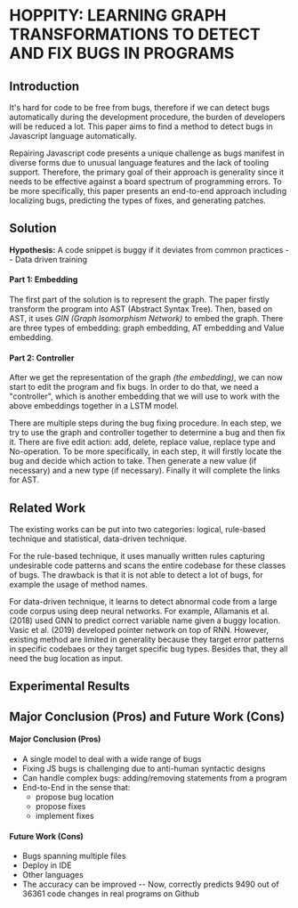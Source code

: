 # HOPPITY: LEARNING GRAPH TRANSFORMATIONS TO DETECT AND FIX BUGS IN PROGRAMS

## Introduction

It's hard for code to be free from bugs, therefore if we can detect bugs automatically during the development procedure, the burden of developers will be reduced a lot. This paper aims to find a method to detect bugs in Javascript language automatically.

Repairing Javascript code presents a unique challenge as bugs manifest in diverse forms due to unusual language features and the lack of tooling support. Therefore, the primary goal of their approach is generality since it needs to be effective against a board spectrum of programming errors. To be more specifically, this paper presents an end-to-end approach including localizing bugs, predicting the types of fixes, and generating patches.



## Solution

**Hypothesis:** A code snippet is buggy if it deviates from common practices -- Data driven training

#### Part 1: Embedding

The first part of the solution is to represent the graph. The paper firstly transform the program into  AST (Abstract Syntax Tree). Then, based on AST, it uses *GIN (Graph Isomorphism Network)* to embed the graph. There are three types of embedding: graph embedding, AT embedding and Value embedding.

#### Part 2: Controller

After we get the representation of the graph *(the embedding)*, we can now start to edit the program and fix bugs. In order to do that, we need a "controller", which is another embedding that we will use to work with the above embeddings together in a LSTM model. 

There are multiple steps during the bug fixing procedure. In each step, we try to use the graph and controller together to determine a bug and then fix it. There are five edit action: add, delete, replace value, replace type and No-operation. To be more specifically, in each step, it will firstly locate the bug and decide which action to take. Then generate a new value (if necessary) and a new type (if necessary). Finally it will complete the links for AST.



## Related Work

The existing works can be put into two categories: logical, rule-based technique and statistical, data-driven technique.

For the rule-based technique, it uses manually written rules capturing undesirable code patterns and scans the entire codebase for these classes of bugs. The drawback is that it is not able to detect a lot of bugs, for example the usage of method names. 

For data-driven technique, it learns to detect abnormal code from a large code corpus using deep neural networks. For example, Allamanis et al. (2018) used GNN to predict correct variable name given a buggy location. Vasic et al. (2019) developed pointer network on top of RNN. However, existing method are limited in generality because they target error patterns in specific codebaes or they target specific bug types. Besides that, they all need the bug location as input.



## Experimental Results





## Major Conclusion (Pros) and Future Work (Cons)

#### Major Conclusion (Pros)

- A single model to deal with a wide range of bugs
- Fixing JS bugs is challenging due to anti-human syntactic designs
- Can handle complex bugs: adding/removing statements from a program
- End-to-End in the sense that:
  - propose bug location
  - propose fixes
  - implement fixes

#### Future Work (Cons)

- Bugs spanning multiple files
- Deploy in IDE
- Other languages
- The accuracy can be improved -- Now, correctly predicts 9490 out of 36361 code changes in real programs on Github